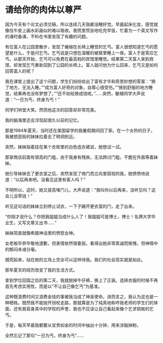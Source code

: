 # 请给你的肉体以尊严

因为今天有个论文必须交稿，所以连续几天我都没睡好觉。早晨起床化妆，感觉就像往牛皮上画水彩画似的难以吸收。我慌里慌张地吃完早饭，忙着为一个英文写作的课时备课，不料在书里发现了有趣的问题。 

有位富人在公园里散步，发现了蜷缩在长椅上睡觉的乞丐。富人很想知道乞丐的愿望是什么，于是问乞丐。乞丐说是只想在温暖的被窝里睡上一夜。富人于是答应乞丐，从那天开始，乞丐可以免费在最高档的宾馆里睡觉。结果第二天富人来到宾馆，却发现乞丐重新回到了公园的长椅上。富人就问他为什么回来，乞丐又是如何回答富人的呢？ 

我在课堂上提出了这个问题，学生们纷纷给出了富有才华和奇思妙想的答案：“换了地方，无法入睡。”“成为富人好奇的对象，自尊心很受伤。”“换到舒服的地方睡觉，结果再也没有梦想了。”“还不如给换成钱呢。”……突然，敏植同学大声说道：“一日为丐，终身为丐！” 

同学们哄堂大笑。然而他这次的回答却非常完美。 

我的脑海里还会浮现起很久以前的记忆。 

那是1984年夏天，当时还在美国留学的我暑假期间回了家。在一个炎热的日子，我被想逛街的妹妹拉着去了明洞附近。 

突然，妹妹指着挂在某个衣柜里的白色连衣裙说，她想试一试。 

那家商店前面有很高的门槛，由于我身有残疾，无法跨过门槛，干脆在外面等着妹妹。 

她引导妹妹去了更衣室之后，突然发现了倚门而立向里窥视的我，她愤愤地说道：“以后再来吧。没看见这里有客人吗？” 

不明所以，这时，她又提高嗓门儿，大声说道：“我叫你以后再来，没听见吗？这会儿没零钱！” 

听见这句话的妹妹立刻停止试衣，一下子踢开更衣室的门，走了出来。 

“你刚才说什么？你把我姐姐当成什么人了！我姐姐可是博士，博士！名牌大学毕业生，又写文章又出书……” 

妹妹简直就像希腊神话里的愤怒女神。 

女老板毕恭毕敬地道歉，但表情依然很委屈。看得出她非常真诚而惭愧，但神情中的郁闷未减分毫。 

细究起来，站在她的立场上完全可以这样待我。我们的社会现实就是如此。 

那年夏天的经历改变了我的生活方式。 

拿到学位回国之后的第二天，我就脱掉牛仔裤，换上了正装。选择衣服的时候不再首先考虑实用性，而是以“不让自己像乞丐”为基准。 

这种既浪费时间又浪费金钱的事被我当成了神圣使命。进而言之，我认为这也是一种牺牲。既然我不能抛开拐杖走路，那就算是为了纯真地称呼我老师的学生们的体面，还有我容身其中的学校的声誉，我也不应该让自己看起来像个乞求铜板的乞丐。 

于是，每天早晨我都要从宝贵如金的时间中抽出十分钟，用来涂脂抹粉。 

全然忘记了那句“一日为丐，终身为丐”……